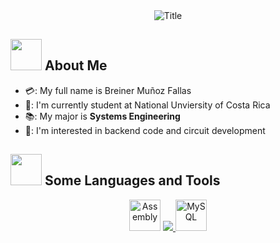 <div align="center">
  <img src="https://readme-typing-svg.herokuapp.com?font=Architects+Daughter&color=%2338C2FF&size=50&center=true&vCenter=true&height=60&width=600&lines=Heyyy!+I'm+Tien+Huynh+%3C3;TN+is+me!!!;Welcome+to+my+profile!" alt="Title"></img>
</div>


## <img src="https://raw.githubusercontent.com/nixin72/nixin72/master/wave.gif" width="50px"></img> About Me

- 💳: My full name is Breiner Muñoz Fallas
- 🏫: I'm currently student at National Unviersity of Costa Rica
- 📚: My major is **Systems Engineering**
- 🧐: I'm interested in backend code and circuit development
  
## <img src="https://media2.giphy.com/media/QssGEmpkyEOhBCb7e1/giphy.gif?cid=ecf05e47a0n3gi1bfqntqmob8g9aid1oyj2wr3ds3mg700bl&rid=giphy.gif" width="50px"> Some Languages and Tools
<p align="center">
    <img src="https://cdn.jsdelivr.net/gh/devicons/devicon/icons/assembly/assembly-original.svg" width="50px" alt="Assembly" />
  <a href="https://skillicons.dev">
    <img src="https://skillicons.dev/icons?i=java,cpp,css,idea,vscode," />    
  </a>
  <img src="https://cdn.jsdelivr.net/gh/devicons/devicon/icons/mysql/mysql-original-wordmark.svg" width="50px" alt="MySQL" />

</p>
